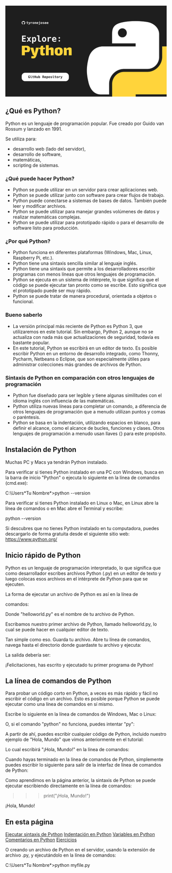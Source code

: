 ![explore_python](../images/explore_python.svg)

## ¿Qué es Python?

Python es un lenguaje de programación popular. Fue creado por Guido van Rossum y lanzado en 1991.

Se utiliza para:

- desarrollo web (lado del servidor),
- desarrollo de software,
- matemáticas,
- scripting de sistemas.

### ¿Qué puede hacer Python?

- Python se puede utilizar en un servidor para crear aplicaciones web.
- Python se puede utilizar junto con software para crear flujos de trabajo.
- Python puede conectarse a sistemas de bases de datos. También puede leer y modificar archivos.
- Python se puede utilizar para manejar grandes volúmenes de datos y realizar matemáticas complejas.
- Python se puede utilizar para prototipado rápido o para el desarrollo de software listo para producción.

### ¿Por qué Python?

- Python funciona en diferentes plataformas (Windows, Mac, Linux, Raspberry Pi, etc.).
- Python tiene una sintaxis sencilla similar al lenguaje inglés.
- Python tiene una sintaxis que permite a los desarrolladores escribir programas con menos líneas que otros lenguajes de programación.
- Python se ejecuta en un sistema de intérprete, lo que significa que el código se puede ejecutar tan pronto como se escribe. Esto significa que el prototipado puede ser muy rápido.
- Python se puede tratar de manera procedural, orientada a objetos o funcional.

### Bueno saberlo

- La versión principal más reciente de Python es Python 3, que utilizaremos en este tutorial. Sin embargo, Python 2, aunque no se actualiza con nada más que actualizaciones de seguridad, todavía es bastante popular.
- En este tutorial, Python se escribirá en un editor de texto. Es posible escribir Python en un entorno de desarrollo integrado, como Thonny, Pycharm, Netbeans o Eclipse, que son especialmente útiles para administrar colecciones más grandes de archivos de Python.

### Sintaxis de Python en comparación con otros lenguajes de programación

- Python fue diseñado para ser legible y tiene algunas similitudes con el idioma inglés con influencia de las matemáticas.
- Python utiliza nuevas líneas para completar un comando, a diferencia de otros lenguajes de programación que a menudo utilizan puntos y comas o paréntesis.
- Python se basa en la indentación, utilizando espacios en blanco, para definir el alcance, como el alcance de bucles, funciones y clases. Otros lenguajes de programación a menudo usan llaves {} para este propósito.

## Instalación de Python

Muchas PC y Macs ya tendrán Python instalado.

Para verificar si tienes Python instalado en una PC con Windows, busca en la barra de inicio "Python" o ejecuta lo siguiente en la línea de comandos (cmd.exe):

C:\Users\*Tu Nombre*>python --version

Para verificar si tienes Python instalado en Linux o Mac, en Linux abre la línea de comandos o en Mac abre el Terminal y escribe:

python --version

Si descubres que no tienes Python instalado en tu computadora, puedes descargarlo de forma gratuita desde el siguiente sitio web: https://www.python.org/

## Inicio rápido de Python

Python es un lenguaje de programación interpretado, lo que significa que como desarrollador escribes archivos Python (.py) en un editor de texto y luego colocas esos archivos en el intérprete de Python para que se ejecuten.

La forma de ejecutar un archivo de Python es así en la línea de

 comandos:

Donde "helloworld.py" es el nombre de tu archivo de Python.

Escribamos nuestro primer archivo de Python, llamado helloworld.py, lo cual se puede hacer en cualquier editor de texto.

Tan simple como eso. Guarda tu archivo. Abre tu línea de comandos, navega hasta el directorio donde guardaste tu archivo y ejecuta:

La salida debería ser:

¡Felicitaciones, has escrito y ejecutado tu primer programa de Python!

## La línea de comandos de Python

Para probar un código corto en Python, a veces es más rápido y fácil no escribir el código en un archivo. Esto es posible porque Python se puede ejecutar como una línea de comandos en sí mismo.

Escribe lo siguiente en la línea de comandos de Windows, Mac o Linux:

O, si el comando "python" no funciona, puedes intentar "py":

A partir de ahí, puedes escribir cualquier código de Python, incluido nuestro ejemplo de "Hola, Mundo" que vimos anteriormente en el tutorial:

Lo cual escribirá "¡Hola, Mundo!" en la línea de comandos:

Cuando hayas terminado en la línea de comandos de Python, simplemente puedes escribir lo siguiente para salir de la interfaz de línea de comandos de Python:

Como aprendimos en la página anterior, la sintaxis de Python se puede ejecutar escribiendo directamente en la línea de comandos:

>>> print("¡Hola, Mundo!")

¡Hola, Mundo!

## En esta página

[Ejecutar sintaxis de Python](https://www.w3schools.com/python/python_syntax.asp#execute_python_syntax) [Indentación en Python](https://www.w3schools.com/python/python_syntax.asp#python_indentation) [Variables en Python](https://www.w3schools.com/python/python_syntax.asp#python_variables) [Comentarios en Python](https://www.w3schools.com/python/python_syntax.asp#python_comments) [Ejercicios](https://www.w3schools.com/python/python_syntax.asp#exercises)

O creando un archivo de Python en el servidor, usando la extensión de archivo .py, y ejecutándolo en la línea de comandos:

C:\Users\*Tu Nombre*>python myfile.py
